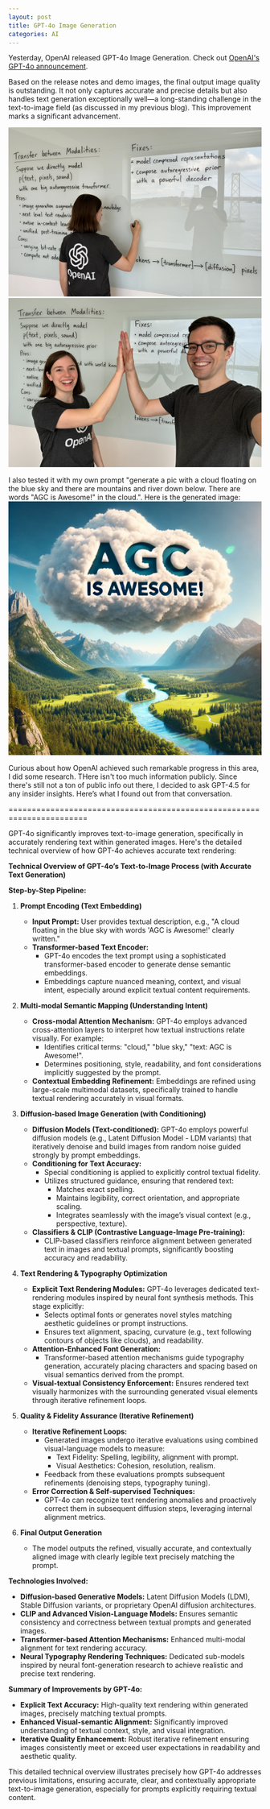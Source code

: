 ```yaml
---
layout: post
title: GPT-4o Image Generation
categories: AI
---
```


Yesterday, OpenAI released GPT-4o Image Generation. Check out [OpenAI's GPT-4o announcement](https://openai.com/index/introducing-4o-image-generation/).


Based on the release notes and demo images, the final output image quality is outstanding. It not only captures accurate and precise details but also handles text generation exceptionally well—a long-standing challenge in the text-to-image field (as discussed in my previous blog). This improvement marks a significant advancement.

![pic 1](/images/GPT-4o-Image-pic1.png "pic 1")
![pic 2](/images/GPT-4o-Image-pic2.png "pic 2")

I also tested it with my own prompt "generate a pic with a cloud floating on the blue sky and there are mountains and river down below. There are words "AGC is Awesome!" in the cloud.". Here is the generated image:
![pic 3](/images/GPT-4o-Image-pic3.png "pic 3")

Curious about how OpenAI achieved such remarkable progress in this area, I did some research. THere isn't too much information publicly. Since there's still not a ton of public info out there, I decided to ask GPT-4.5 for any insider insights. Here’s what I found out from that conversation.

=======================================================================

GPT-4o significantly improves text-to-image generation, specifically in accurately rendering text within generated images. Here's the detailed technical overview of how GPT-4o achieves accurate text rendering:

**Technical Overview of GPT-4o’s Text-to-Image Process (with Accurate Text Generation)**

**Step-by-Step Pipeline:**

1. **Prompt Encoding (Text Embedding)**
    * **Input Prompt:**
    User provides textual description, e.g., "A cloud floating in the blue sky with words 'AGC is Awesome!' clearly written."
    * **Transformer-based Text Encoder:**
        * GPT-4o encodes the text prompt using a sophisticated transformer-based encoder to generate dense semantic embeddings.
        * Embeddings capture nuanced meaning, context, and visual intent, especially around explicit textual content requirements.

2. **Multi-modal Semantic Mapping (Understanding Intent)**
    * **Cross-modal Attention Mechanism:**
    GPT-4o employs advanced cross-attention layers to interpret how textual instructions relate visually.
    For example:
        * Identifies critical terms: "cloud," "blue sky," "text: AGC is Awesome!".
        * Determines positioning, style, readability, and font considerations implicitly suggested by the prompt.
    * **Contextual Embedding Refinement:**
    Embeddings are refined using large-scale multimodal datasets, specifically trained to handle textual rendering accurately in visual formats.

3. **Diffusion-based Image Generation (with Conditioning)**
    * **Diffusion Models (Text-conditioned):**
    GPT-4o employs powerful diffusion models (e.g., Latent Diffusion Model - LDM variants) that iteratively denoise and build images from random noise guided strongly by prompt embeddings.
    * **Conditioning for Text Accuracy:**
        * Special conditioning is applied to explicitly control textual fidelity.
        * Utilizes structured guidance, ensuring that rendered text: 
            * Matches exact spelling.
            * Maintains legibility, correct orientation, and appropriate scaling.
            * Integrates seamlessly with the image’s visual context (e.g., perspective, texture).
    * **Classifiers & CLIP (Contrastive Language-Image Pre-training):**
        * CLIP-based classifiers reinforce alignment between generated text in images and textual prompts, significantly boosting accuracy and readability.

4. **Text Rendering & Typography Optimization**
    * **Explicit Text Rendering Modules:**
    GPT-4o leverages dedicated text-rendering modules inspired by neural font synthesis methods. This stage explicitly:
        * Selects optimal fonts or generates novel styles matching aesthetic guidelines or prompt instructions.
        * Ensures text alignment, spacing, curvature (e.g., text following contours of objects like clouds), and readability.
    * **Attention-Enhanced Font Generation:**
        * Transformer-based attention mechanisms guide typography generation, accurately placing characters and spacing based on visual semantics derived from the prompt.
    * **Visual-textual Consistency Enforcement:**
        Ensures rendered text visually harmonizes with the surrounding generated visual elements through iterative refinement loops.

5. **Quality & Fidelity Assurance (Iterative Refinement)**
    * **Iterative Refinement Loops:**
        * Generated images undergo iterative evaluations using combined visual-language models to measure: 
            * Text Fidelity: Spelling, legibility, alignment with prompt.
            * Visual Aesthetics: Cohesion, resolution, realism.
        * Feedback from these evaluations prompts subsequent refinements (denoising steps, typography tuning).
    * **Error Correction & Self-supervised Techniques:**
        * GPT-4o can recognize text rendering anomalies and proactively correct them in subsequent diffusion steps, leveraging internal alignment metrics.

6. **Final Output Generation**
    * The model outputs the refined, visually accurate, and contextually aligned image with clearly legible text precisely matching the prompt.

**Technologies Involved:**

  * **Diffusion-based Generative Models:** Latent Diffusion Models (LDM), Stable Diffusion variants, or proprietary OpenAI diffusion architectures.
  * **CLIP and Advanced Vision-Language Models:** Ensures semantic consistency and correctness between textual prompts and generated images.
  * **Transformer-based Attention Mechanisms:** Enhanced multi-modal alignment for text rendering accuracy.
  * **Neural Typography Rendering Techniques:** Dedicated sub-models inspired by neural font-generation research to achieve realistic and precise text rendering.

**Summary of Improvements by GPT-4o:**

  * **Explicit Text Accuracy:** High-quality text rendering within generated images, precisely matching textual prompts.
  * **Enhanced Visual-semantic Alignment:** Significantly improved understanding of textual context, style, and visual integration.
  * **Iterative Quality Enhancement:** Robust iterative refinement ensuring images consistently meet or exceed user expectations in readability and aesthetic quality.

This detailed technical overview illustrates precisely how GPT-4o addresses previous limitations, ensuring accurate, clear, and contextually appropriate text-to-image generation, especially for prompts explicitly requiring textual content.
